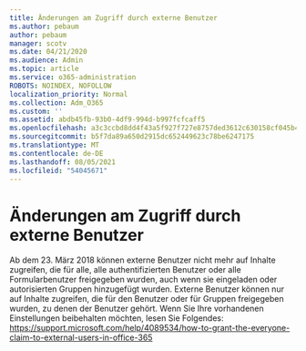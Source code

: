 ```yaml
---
title: Änderungen am Zugriff durch externe Benutzer
ms.author: pebaum
author: pebaum
manager: scotv
ms.date: 04/21/2020
ms.audience: Admin
ms.topic: article
ms.service: o365-administration
ROBOTS: NOINDEX, NOFOLLOW
localization_priority: Normal
ms.collection: Adm_O365
ms.custom: ''
ms.assetid: abdb45fb-93b0-4df9-994d-b997fcfcaff5
ms.openlocfilehash: a3c3ccbd8dd4f43a5f927f727e8757ded3612c630158cf045b4e6c0f93bb75ad
ms.sourcegitcommit: b5f7da89a650d2915dc652449623c78be6247175
ms.translationtype: MT
ms.contentlocale: de-DE
ms.lasthandoff: 08/05/2021
ms.locfileid: "54045671"
---
```

# <a name="changes-to-external-user-access"></a>Änderungen am Zugriff durch externe Benutzer

Ab dem 23. März 2018 können externe Benutzer nicht mehr auf Inhalte zugreifen, die für alle, alle authentifizierten Benutzer oder alle Formularbenutzer freigegeben wurden, auch wenn sie eingeladen oder autorisierten Gruppen hinzugefügt wurden. Externe Benutzer können nur auf Inhalte zugreifen, die für den Benutzer oder für Gruppen freigegeben wurden, zu denen der Benutzer gehört. Wenn Sie Ihre vorhandenen Einstellungen beibehalten möchten, lesen Sie Folgendes: https://support.microsoft.com/help/4089534/how-to-grant-the-everyone-claim-to-external-users-in-office-365
  


